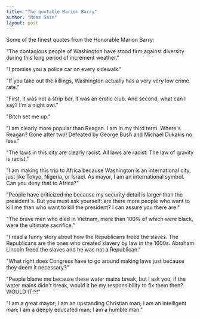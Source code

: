 ```yaml
---
title: "The quotable Marion Barry"
author: "Noam Sain"
layout: post
---
```


Some of the finest quotes from the Honorable Marion Barry:

"The contagious people of Washington have stood firm against diversity during this long period of increment weather."

"I promise you a police car on every sidewalk."

"If you take out the killings, Washington actually has a very very low crime rate."

"First, it was not a strip bar, it was an erotic club. And second, what can I say? I'm a night owl."

"Bitch set me up."

"I am clearly more popular than Reagan. I am in my third term. Where's Reagan? Gone after two! Defeated by George Bush and Michael Dukakis no less."

"The laws in this city are clearly racist. All laws are racist. The law of gravity is racist."

"I am making this trip to Africa because Washington is an international city, just like Tokyo, Nigeria, or Israel. As mayor, I am an international symbol. Can you deny that to Africa?"

"People have criticized me because my security detail is larger than the president's. But you must ask yourself: are there more people who want to kill me than who want to kill the president? I can assure you there are."

"The brave men who died in Vietnam, more than 100% of which were black, were the ultimate sacrifice."

"I read a funny story about how the Republicans freed the slaves. The Republicans are the ones who created slavery by law in the 1600s. Abraham Lincoln freed the slaves and he was not a Republican."

"What right does Congress have to go around making laws just because they deem it necessary?"

"People blame me because these water mains break, but I ask you, if the water mains didn't break, would it be my responsibility to fix them then? WOULD IT!?!"

"I am a great mayor; I am an upstanding Christian man; I am an intelligent man; I am a deeply educated man; I am a humble man."
